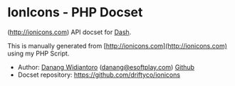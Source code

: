 IonIcons - PHP Docset
=======================

(http://ionicons.com) API docset for [Dash](http://kapeli.com/dash).

This is manually generated from [http://ionicons.com](http://ionicons.com) using my PHP Script.

 * Author: [Danang Widiantoro](http://esoftplay.com) (danang@esoftplay.com) [Github](//github.com/esoftplay)
 * Docset repository: https://github.com/driftyco/ionicons